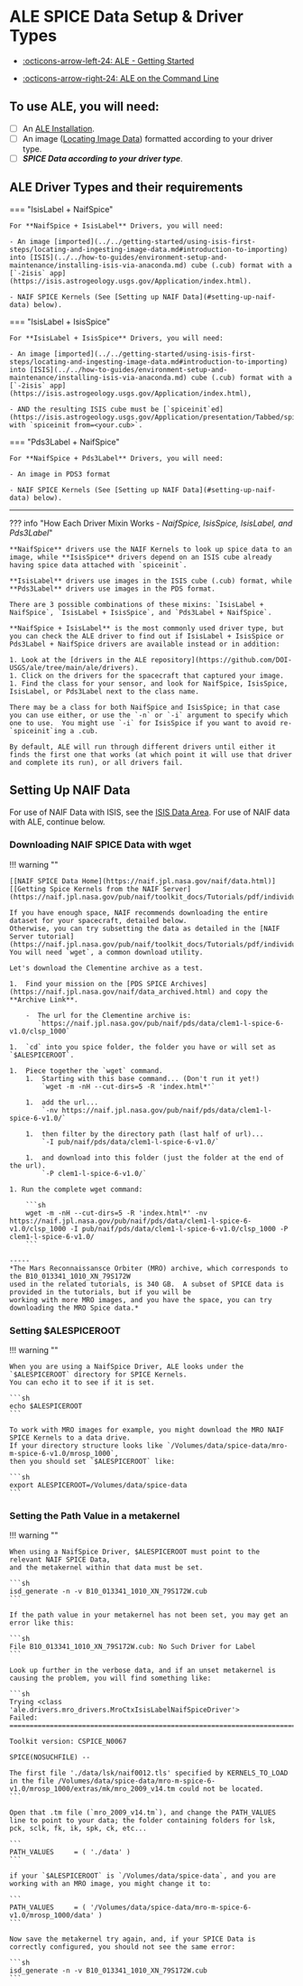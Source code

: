 # ALE SPICE Data Setup & Driver Types

<div class="grid cards" markdown>

-   [:octicons-arrow-left-24: ALE - Getting Started](../../getting-started/using-ale/index.md)

-   [:octicons-arrow-right-24: ALE on the Command Line](../../getting-started/using-ale/isd-generate.md)

</div>

## To use ALE, you will need:

- [ ] An [ALE Installation](https://github.com/DOI-USGS/ale/blob/main/README.md).
- [ ] An image ([Locating Image Data](../../getting-started/using-isis-first-steps/locating-and-ingesting-image-data.md)) 
  formatted according to your driver type.
- [ ] ***SPICE Data according to your driver type***.

## ALE Driver Types and their requirements

=== "IsisLabel + NaifSpice"
    
    For **NaifSpice + IsisLabel** Drivers, you will need:
    
    - An image [imported](../../getting-started/using-isis-first-steps/locating-and-ingesting-image-data.md#introduction-to-importing) into [ISIS](../../how-to-guides/environment-setup-and-maintenance/installing-isis-via-anaconda.md) cube (.cub) format with a [`-2isis` app](https://isis.astrogeology.usgs.gov/Application/index.html).

    - NAIF SPICE Kernels (See [Setting up NAIF Data](#setting-up-naif-data) below).


=== "IsisLabel + IsisSpice"

    For **IsisLabel + IsisSpice** Drivers, you will need:
    
    - An image [imported](../../getting-started/using-isis-first-steps/locating-and-ingesting-image-data.md#introduction-to-importing) into [ISIS](../../how-to-guides/environment-setup-and-maintenance/installing-isis-via-anaconda.md) cube (.cub) format with a [`-2isis` app](https://isis.astrogeology.usgs.gov/Application/index.html),

    - AND the resulting ISIS cube must be [`spiceinit`ed](https://isis.astrogeology.usgs.gov/Application/presentation/Tabbed/spiceinit/spiceinit.html) with `spiceinit from=<your.cub>`.
    

=== "Pds3Label + NaifSpice"

    For **NaifSpice + Pds3Label** Drivers, you will need:

    - An image in PDS3 format

    - NAIF SPICE Kernels (See [Setting up NAIF Data](#setting-up-naif-data) below).

-----

??? info "How Each Driver Mixin Works - *NaifSpice, IsisSpice, IsisLabel, and Pds3Label*"

    **NaifSpice** drivers use the NAIF Kernels to look up spice data to an image, while **IsisSpice** drivers depend on an ISIS cube already having spice data attached with `spiceinit`.

    **IsisLabel** drivers use images in the ISIS cube (.cub) format, while **Pds3Label** drivers use images in the PDS format.

    There are 3 possible combinations of these mixins: `IsisLabel + NaifSpice`, `IsisLabel + IsisSpice`, and `Pds3Label + NaifSpice`.

    **NaifSpice + IsisLabel** is the most commonly used driver type, but you can check the ALE driver to find out if IsisLabel + IsisSpice or Pds3Label + NaifSpice drivers are available instead or in addition:

    1. Look at the [drivers in the ALE repository](https://github.com/DOI-USGS/ale/tree/main/ale/drivers). 
    1. Click on the drivers for the spacecraft that captured your image.
    1. Find the class for your sensor, and look for NaifSpice, IsisSpice, IsisLabel, or Pds3Label next to the class name.

    There may be a class for both NaifSpice and IsisSpice; in that case you can use either, or use the `-n` or `-i` argument to specify which one to use.  You might use `-i` for IsisSpice if you want to avoid re-`spiceinit`ing a .cub.

    By default, ALE will run through different drivers until either it finds the first one that works (at which point it will use that driver and complete its run), or all drivers fail.

## Setting Up NAIF Data

For use of NAIF Data with ISIS, see the [ISIS Data Area](../../how-to-guides/environment-setup-and-maintenance/isis-data-area.md).  For use of NAIF data with ALE, continue below.

### Downloading NAIF SPICE Data with wget

!!! warning ""

    [[NAIF SPICE Data Home](https://naif.jpl.nasa.gov/naif/data.html)] 
    [[Getting Spice Kernels from the NAIF Server](https://naif.jpl.nasa.gov/pub/naif/toolkit_docs/Tutorials/pdf/individual_docs/34_naif_server.pdf)]

    If you have enough space, NAIF recommends downloading the entire dataset for your spacecraft, detailed below.
    Otherwise, you can try subsetting the data as detailed in the [NAIF Server tutorial](https://naif.jpl.nasa.gov/pub/naif/toolkit_docs/Tutorials/pdf/individual_docs/34_naif_server.pdf).
    You will need `wget`, a common download utility.

    Let's download the Clementine archive as a test.

    1.  Find your mission on the [PDS SPICE Archives](https://naif.jpl.nasa.gov/naif/data_archived.html) and copy the **Archive Link**.

        -  The url for the Clementine archive is:    
           `https://naif.jpl.nasa.gov/pub/naif/pds/data/clem1-l-spice-6-v1.0/clsp_1000`

    1.  `cd` into you spice folder, the folder you have or will set as `$ALESPICEROOT`.

    1.  Piece together the `wget` command.
        1.  Starting with this base command... (Don't run it yet!)    
            `wget -m -nH --cut-dirs=5 -R 'index.html*'`

        1.  add the url...  
            `-nv https://naif.jpl.nasa.gov/pub/naif/pds/data/clem1-l-spice-6-v1.0/`

        1.  then filter by the directory path (last half of url)...    
            `-I pub/naif/pds/data/clem1-l-spice-6-v1.0/`

        1.  and download into this folder (just the folder at the end of the url).    
            `-P clem1-l-spice-6-v1.0/`

    1. Run the complete wget command:

        ```sh
        wget -m -nH --cut-dirs=5 -R 'index.html*' -nv https://naif.jpl.nasa.gov/pub/naif/pds/data/clem1-l-spice-6-v1.0/clsp_1000 -I pub/naif/pds/data/clem1-l-spice-6-v1.0/clsp_1000 -P clem1-l-spice-6-v1.0/
        ```

    -----
    *The Mars Reconnaissansce Orbiter (MRO) archive, which corresponds to the B10_013341_1010_XN_79S172W 
    used in the related tutorials, is 340 GB.  A subset of SPICE data is provided in the tutorials, but if you will be 
    working with more MRO images, and you have the space, you can try downloading the MRO Spice data.*

### Setting $ALESPICEROOT

!!! warning ""

    When you are using a NaifSpice Driver, ALE looks under the `$ALESPICEROOT` directory for SPICE Kernels.
    You can echo it to see if it is set.

    ```sh
    echo $ALESPICEROOT
    ```

    To work with MRO images for example, you might download the MRO NAIF SPICE Kernels to a data drive.
    If your directory structure looks like `/Volumes/data/spice-data/mro-m-spice-6-v1.0/mrosp_1000`, 
    then you should set `$ALESPICEROOT` like:

    ```sh
    export ALESPICEROOT=/Volumes/data/spice-data
    ```

### Setting the Path Value in a metakernel

!!! warning ""

    When using a NaifSpice Driver, $ALESPICEROOT must point to the relevant NAIF SPICE Data, 
    and the metakernel within that data must be set.

    ```sh
    isd_generate -n -v B10_013341_1010_XN_79S172W.cub
    ```

    If the path value in your metakernel has not been set, you may get an error like this:

    ```sh
    File B10_013341_1010_XN_79S172W.cub: No Such Driver for Label
    ```

    Look up further in the verbose data, and if an unset metakernel is causing the problem, you will find something like:

    ```sh
    Trying <class 'ale.drivers.mro_drivers.MroCtxIsisLabelNaifSpiceDriver'>
    Failed:
    ================================================================================

    Toolkit version: CSPICE_N0067

    SPICE(NOSUCHFILE) --

    The first file './data/lsk/naif0012.tls' specified by KERNELS_TO_LOAD in the file /Volumes/data/spice-data/mro-m-spice-6-v1.0/mrosp_1000/extras/mk/mro_2009_v14.tm could not be located.
    ```
    
    Open that .tm file (`mro_2009_v14.tm`), and change the PATH_VALUES line to point to your data; the folder containing folders for lsk, pck, sclk, fk, ik, spk, ck, etc...
    
    ```
    PATH_VALUES     = ( './data' )
    ```
    
    if your `$ALESPICEROOT` is `/Volumes/data/spice-data`, and you are working with an MRO image, you might change it to:

    ```
    PATH_VALUES     = ( '/Volumes/data/spice-data/mro-m-spice-6-v1.0/mrosp_1000/data' )
    ```

    Now save the metakernel try again, and, if your SPICE Data is correctly configured, you should not see the same error:

    ```sh
    isd_generate -n -v B10_013341_1010_XN_79S172W.cub
    ```